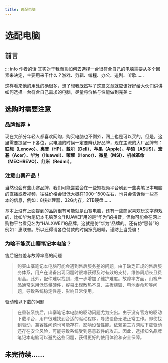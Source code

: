 ```yaml
---
title: 选配电脑
---
```


# 选配电脑

## 前言

::: info 作者的话
其实对于我而言如何去选择一台很符合自己的电脑需要从多个因素来决定，主要用来干什么？游戏、剪辑、编程、办公、追剧、听歌……

这样看来他的用处的确很多，想了想我既然写了这篇文章就应该好好给大伙们讲讲如何选择一台符合自己需求的电脑，尽量将价格与性能做到完美
:::

## 选购时需要注意

### 品牌推荐 ↡

现在大部分年轻人都喜欢网购，购买电脑也不例外，网上也是可以买的。但是，这里需要提醒一下各位，买电脑的时候一定要辨认好品牌，现在主流的大厂品牌有：**联想（Lenovo）、惠普（HP）、戴尔（Dell）、苹果（Apple）、华硕（ASUS）、宏碁（Acer）、华为（Huawei）、荣耀（Honor）、微星（MSI）、机械革命（MECHREVO）、红米（Redmi）**。

### 注意山寨产品！

当然也会有些山寨品牌，我们可能尝尝会在一些短视频平台刷到一些卖笔记本电脑的直播或者视频，往往价格会很低大概在1000-1500左右，也只会告诉你一些基本的信息，例如：8核处理器，32G内存，2TB硬盘……

基本上没有上面提到的品牌很有可能就是山寨电脑，还有一些商家喜欢玩文字游戏的，比如华为笔记本电脑英文“HUAWEI”用的是“华为”的拼音，但你可能会在网上购物平台看见名为“HALXWEI”的品牌，这就是仿“华为”品牌的。还有仿“惠普”的例如：惠联普。所以还得请各位付款的时候擦亮眼睛，谨防上当受骗！

### 为啥不能买山寨笔记本电脑？

售后服务差与故障率高的问题

> 购买山寨笔记本电脑可能会遇到售后服务差的问题。由于缺乏正规的售后服务体系，用户在设备出现问题时很难获得及时有效的支持，维修周期长且费用高。此外，配件难以找到，进一步增加了维护难度。故障率方面，山寨产品通常采用低质量硬件，容易出现散热不良、主板烧毁、电池寿命短等问题，导致系统稳定性差，影响日常使用。

驱动难以下载的问题

> 在重装系统后，山寨笔记本电脑的驱动问题尤为突出。由于没有官方的驱动下载平台，用户很难找到合适的驱动程序，导致设备无法正常工作。即使找到驱动，兼容性问题也可能存在，影响设备性能。依赖第三方网站下载驱动还存在安全风险，可能导致系统受到恶意软件的攻击。因此，选择知名品牌笔记本电脑可以避免这些问题，获得更好的使用体验和安全保障。

## 未完待续……